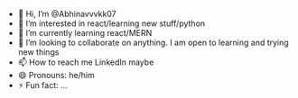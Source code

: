 - 👋 Hi, I’m @Abhinavvvkk07
- 👀 I’m interested in react/learning new stuff/python
- 🌱 I’m currently learning react/MERN
- 💞️ I’m looking to collaborate on anything. I am open to learning and trying new things
- 📫 How to reach me LinkedIn maybe
- 😄 Pronouns: he/him
- ⚡ Fun fact: ...

<!---
Abhinavvvkk07/Abhinavvvkk07 is a ✨ special ✨ repository because its `README.md` (this file) appears on your GitHub profile.
You can click the Preview link to take a look at your changes.
--->
